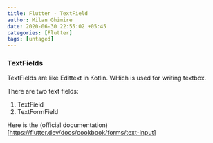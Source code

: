 ```yaml
---
title: Flutter - TextField
author: Milan Ghimire
date: 2020-06-30 22:55:02 +05:45
categories: [Flutter]
tags: [untaged]
---
```


### TextFields

TextFields are like Edittext in Kotlin. WHich is used for writing textbox.

There are two text fields:

1. TextField 
2. TextFormField 

Here is the (official documentation)[https://flutter.dev/docs/cookbook/forms/text-input]